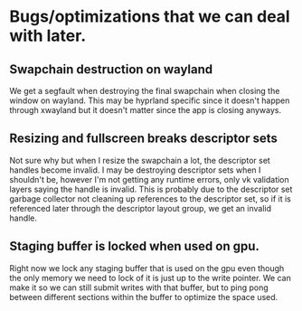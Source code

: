 # Bugs/optimizations that we can deal with later.

## Swapchain destruction on wayland
We get a segfault when destroying the final swapchain when closing the window on wayland. 
This may be hyprland specific since it doesn't happen through xwayland but it doesn't matter
since the app is closing anyways.

## Resizing and fullscreen breaks descriptor sets
Not sure why but when I resize the swapchain a lot, the descriptor set handles become invalid.
I may be destroying descriptor sets when I shouldn't be, however I'm not getting any runtime 
errors, only vk validation layers saying the handle is invalid. This is probably
due to the descriptor set garbage collector not cleaning up references to the descriptor set,
so if it is referenced later through the descriptor layout group, we get an invalid handle.

## Staging buffer is locked when used on gpu.
Right now we lock any staging buffer that is used on the gpu even though the only memory we need
to lock of it is just up to the write pointer. We can make it so we can still submit writes with that
buffer, but to ping pong between different sections within the buffer to optimize the space used.
